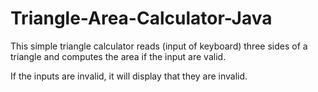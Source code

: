 # Triangle-Area-Calculator-Java

This simple triangle calculator reads (input of keyboard) three sides of a triangle and computes the area if the input are valid.

If the inputs are invalid, it will display that they are invalid.
